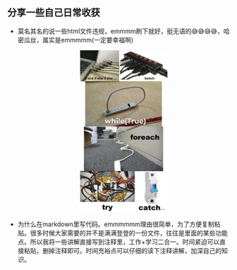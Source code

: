 ## 分享一些自己日常收获
* 莫名其名的说一些html文件违规，emmmm刷下就好，挺无语的😅😅😅😅，哈密瓜丝，属实是emmmmm(一定要幸福啊)
	
    <div align=center> 
          <img src="./image/emmmm.jpg" alt="avatar" style="zoom:50%" />
        </div>
    
* 为什么在markdown里写代码。emmmmmm理由很简单，为了方便复制粘贴。很多时候大家需要的并不是满满登登的一份文件，往往是里面的某些功能点。所以我将一些讲解直接写到注释里，工作+学习二合一。时间紧迫可以直接粘贴，删掉注释即可。时间充裕点可以仔细的读下注释讲解，加深自己的知识。   

